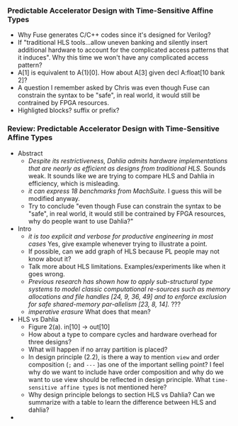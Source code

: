 ### Predictable Accelerator Design with Time-Sensitive Affine Types
- Why Fuse generates C/C++ codes since it's designed for Verilog?  
- If "traditional HLS tools...allow uneven banking and silently insert additional hardware to account for the complicated access patterns that it induces". Why this time we won't have any complicated access pattern?
- A[1] is equivalent to A{1}[0]. How about A[3] given decl A:float[10 bank 2]?
- A question I remember asked by Chris was even though Fuse can constrain the syntax to be "safe", in real world, it would still be contrained by FPGA resources. 
- Highligted blocks? suffix or prefix?

### Review: Predictable Accelerator Design with Time-Sensitive Affine Types
- Abstract
  - *Despite its restrictiveness, Dahlia admits hardware implementations that are nearly as efficient as designs from traditional HLS.* Sounds weak. It sounds like we are trying to compare HLS and Dahlia in efficiency, which is misleading.
  - _it can express 18 benchmarks from MachSuite._ I guess this will be modified anyway.
  - Try to conclude "even though Fuse can constrain the syntax to be "safe", in real world, it would still be contrained by FPGA resources, why do people want to use Dahlia?"
- Intro
  - _it is too explicit and verbose for productive engineering in most cases_ Yes, give example whenever trying to illustrate a point.
  - If possible, can we add graph of HLS because PL people may not know about it?
  - Talk more about HLS limitations. Examples/experiments like when it goes wrong. 
  - _Previous research has shown how to apply sub-structural type systems to model classic computational re-sources such as memory allocations and file handles [24, 9, 36, 49] and to enforce exclusion for safe shared-memory par-allelism [23, 8, 14]._ ???
  - _imperative erasure_ What does that mean?
- HLS vs Dahlia
  - Figure 2(a). in[10] -> out[10]
  - How about a type to compare cycles and hardware overhead for three designs?
  - What will happen if no array partition is placed?
  - In design principle (2.2), is there a way to mention `view` and order composition (`;` and `---` )as one of the important selling point? I feel why do we want to include have order composition and why do we want to use view should be reflected in design principle. What `time-sensitive affine types` is not mentioned here?
  - Why design principle belongs to section HLS vs Dahlia? Can we summarize with a table to learn the difference between HLS and dahlia?
- 

